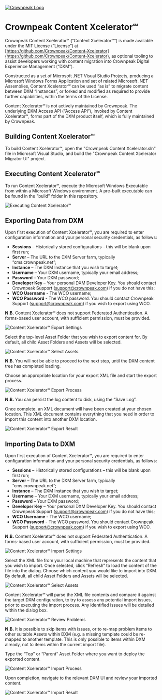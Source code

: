 <a href="http://www.crownpeak.com" target="_blank">![Crownpeak Logo](images/logo/crownpeak-logo.png?raw=true "Crownpeak Logo")</a>

# Crownpeak Content Xcelerator℠
Crownpeak Content Xcelerator℠ (“Content Xcelerator℠”) is made available under the MIT License (“License”) at [https://github.com/Crownpeak/Content-Xcelerator](https://github.com/Crownpeak/Content-Xcelerator), as optional tooling to assist developers working with content migration into Crownpeak Digital Experience Management (“DXM”).

Constructed as a set of Microsoft .NET Visual Studio Projects, producing a Microsoft Windows Forms Application and set of related Microsoft .NET Assemblies, Content Xcelerator℠ can be used “as is” to migrate content between DXM “Instances”, or forked and modified as required to provide further capabilities, within the terms of the License.

Content Xcelerator℠ is not actively maintained by Crownpeak. The underlying DXM Access API (“Access API”), invoked by Content Xcelerator℠, forms part of the DXM product itself, which is fully maintained by Crownpeak.

## Building Content Xcelerator℠
To build Content Xcelerator℠, open the "Crownpeak Content Xcelerator.sln" file in Microsoft Visual Studio, and build the "Crownpeak Content Xcelerator Migrator UI" project.

## Executing Content Xcelerator℠
To run Content Xcelerator℠, execute the Microsoft Windows Executable from within a Microsoft Windows environment. A pre-built executable can be found in the "build" folder in this repository.

![Executing Content Xcelerator℠](images/screenshots/content-xcelerator-executing.png?raw=true "Executing Content Xcelerator℠")

## Exporting Data from DXM
Upon first execution of Content Xcelerator℠, you are required to enter configuration information and your personal security credentials, as follows:

* **Sessions** – Historically stored configurations – this will be blank upon first run;
* **Server** – The URL to the DXM Server farm, typically “cms.crownpeak.net”;
* **Instance** – The DXM Instance that you wish to target;
* **Username** – Your DXM username, typically your email address;
* **Password** – Your DXM password;
* **Developer Key** – Your personal DXM Developer Key. You should contact Crownpeak Support (support@crownpeak.com) if you do not have this;
* **WCO Username** - The WCO username;
* **WCO Password** - The WCO password. You should contact Crownpeak Support 
(support@crownpeak.com) if you wish to export using WCO.

**N.B.** Content Xcelerator℠ does not support Federated Authentication. A forms-based user account, with sufficient permission, must be provided.

![Content Xcelerator℠ Export Settings](images/screenshots/content-xcelerator-export-settings.png?raw=true "Content Xcelerator℠ Export Settings")

Select the top-level Asset Folder that you wish to export content for. By default, all child Asset Folders and Assets will be selected.

![Content Xcelerator℠ Select Assets](images/screenshots/content-xcelerator-export-assets.png?raw=true "Content Xcelerator℠ Select Assets")

**N.B.** You will not be able to proceed to the next step, until the DXM content tree has completed loading.

Choose an appropriate location for your export XML file and start the export process.

![Content Xcelerator℠ Export Process](images/screenshots/content-xcelerator-export-process.png?raw=true "Content Xcelerator℠ Export Process")

**N.B.** You can persist the log content to disk, using the “Save Log”.

Once complete, an XML document will have been created at your chosen location. This XML document contains everything that you need in order to import this content into another DXM location.

![Content Xcelerator℠ Export Result](images/screenshots/content-xcelerator-export-result.png?raw=true "Content Xcelerator℠ Export Result")

## Importing Data to DXM
Upon first execution of Content Xcelerator℠, you are required to enter configuration information and your personal security credentials, as follows:

* **Sessions** – Historically stored configurations – this will be blank upon first run;
* **Server** – The URL to the DXM Server farm, typically “cms.crownpeak.net”;
* **Instance** – The DXM Instance that you wish to target;
* **Username** – Your DXM username, typically your email address;
* **Password** – Your DXM password;
* **Developer Key** – Your personal DXM Developer Key. You should contact Crownpeak Support (support@crownpeak.com) if you do not have this;
* **WCO Username** - The WCO username;
* **WCO Password** - The WCO password. You should contact Crownpeak Support 
(support@crownpeak.com) if you wish to export using WCO.

**N.B.** Content Xcelerator℠ does not support Federated Authentication. A forms-based user account, with sufficient permission, must be provided.

![Content Xcelerator℠ Import Settings](images/screenshots/content-xcelerator-import-settings.png?raw=true "Content Xcelerator℠ Import Settings")

Select the XML file from your local machine that represents the content that you wish to import. Once selected, click “Refresh” to load the content of the file into the dialog. Choose which content you would like to import into DXM. By default, all child Asset Folders and Assets will be selected.

![Content Xcelerator℠ Select Assets](images/screenshots/content-xcelerator-import-assets.png?raw=true "Content Xcelerator℠ Select Assets")

Content Xcelerator℠ will parse the XML file contents and compare it against the target DXM configuration, to try to assess any potential import issues, prior to executing the import process. Any identified issues will be detailed within the dialog box.

![Content Xcelerator℠ Review Problems](images/screenshots/content-xcelerator-import-problems.png?raw=true "Content Xcelerator℠ Review Problems")

**N.B.** It is possible to skip items with issues, or to re-map problem items to other suitable Assets within DXM (e.g. a missing template could be re-mapped to another template. This is only possible to items within DXM already, not to items within the current import file).

Type the “Top” or “Parent” Asset Folder where you want to deploy the exported content.

![Content Xcelerator℠ Import Process](images/screenshots/content-xcelerator-import-process.png?raw=true "Content Xcelerator℠ Import Process")

Upon completion, navigate to the relevant DXM UI and review your imported content.

![Content Xcelerator℠ Import Result](images/screenshots/content-xcelerator-import-result.png?raw=true "Content Xcelerator℠ Import Result")
